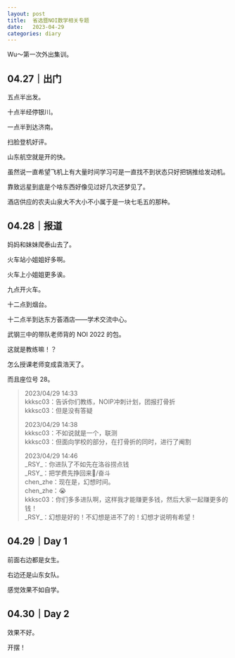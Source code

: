 ```yaml
---
layout: post
title:  省选暨NOI数学相关专题
date:   2023-04-29
categories: diary
---
```


Wu～第一次外出集训。

## 04.27｜出门

五点半出发。

十点半经停银川。

一点半到达济南。

扫脸登机好评。

山东航空就是开的快。

虽然说一直希望飞机上有大量时间学习可是一直找不到状态只好把锅推给发动机。

靠致远星到底是个啥东西好像见过好几次还梦见了。

酒店供应的农夫山泉大不大小不小属于是一块七毛五的那种。

## 04.28｜报道

妈妈和妹妹爬泰山去了。

火车站小姐姐好多啊。

火车上小姐姐更多诶。

九点开火车。

十二点到烟台。

十二点半到达东方荟酒店——学术交流中心。

武钢三中的带队老师背的 NOI 2022 的包。

这就是教练嘛！？

怎么授课老师变成袁浩天了。

而且座位号 28。

>   2023/04/29 14:33  
>   kkksc03：告诉你们教练，NOIP冲刺计划，团报打骨折  
>   kkksc03：但是没有答疑  
>
>   2023/04/29 14:38  
>   kkksc03：不如说就是一个，联测  
>   kkksc03：但面向学校的部分，在打骨折的同时，进行了阉割  
>
>   2023/04/29 14:46  
>   \_RSY\_：你进队了不如先在洛谷捞点钱  
>   \_RSY\_：把学费先挣回来/奋斗  
>   chen_zhe：现在是，幻想时间。  
>   chen_zhe：😭  
>   kkksc03：你们多多进队啊，这样我才能赚更多钱，然后大家一起赚更多的钱！  
>   \_RSY\_：幻想是好的！不幻想是进不了的！幻想才说明有希望！  

## 04.29｜Day 1

前面右边都是女生。

右边还是山东女队。

感觉效果不如自学。

## 04.30｜Day 2

效果不好。

开摆！